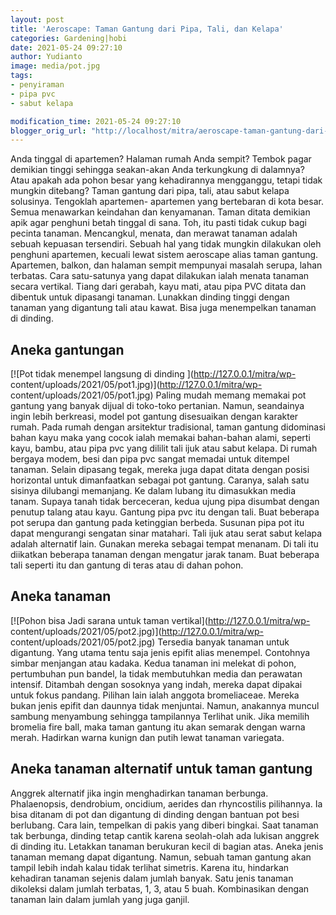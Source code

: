 ```yaml
---
layout: post
title: 'Aeroscape: Taman Gantung dari Pipa, Tali, dan Kelapa'
categories: Gardening|hobi
date: 2021-05-24 09:27:10
author: Yudianto
image: media/pot.jpg
tags:
- penyiraman
- pipa pvc
- sabut kelapa

modification_time: 2021-05-24 09:27:10
blogger_orig_url: "http://localhost/mitra/aeroscape-taman-gantung-dari-pipa.html"
---
```


Anda tinggal di apartemen? Halaman rumah Anda sempit? Tembok pagar demikian
tinggi sehingga seakan-akan Anda terkungkung di dalamnya? Atau apakah ada
pohon besar yang kehadirannya mengganggu, tetapi tidak mungkin ditebang? Taman
gantung dari pipa, tali, atau sabut kelapa solusinya. Tengoklah apartemen-
apartemen yang bertebaran di kota besar. Semua menawarkan keindahan dan
kenyamanan. Taman ditata demikian apik agar penghuni betah tinggal di sana.
Toh, itu pasti tidak cukup bagi pecinta tanaman. Mencangkul, menata, dan
merawat tanaman adalah sebuah kepuasan tersendiri. Sebuah hal yang tidak
mungkin dilakukan oleh penghuni apartemen, kecuali lewat sistem aeroscape
alias taman gantung. Apartemen, balkon, dan halaman sempit mempunyai masalah
serupa, lahan terbatas. Cara satu-satunya yang dapat dilakukan ialah menata
tanaman secara vertikal. Tiang dari gerabah, kayu mati, atau pipa PVC ditata
dan dibentuk untuk dipasangi tanaman. Lunakkan dinding tinggi dengan tanaman
yang digantung tali atau kawat. Bisa juga menempelkan tanaman di dinding.

## Aneka gantungan

[![Pot tidak menempel langsung di dinding ](http://127.0.0.1/mitra/wp-
content/uploads/2021/05/pot1.jpg)](http://127.0.0.1/mitra/wp-
content/uploads/2021/05/pot1.jpg) Paling mudah memang memakai pot gantung yang
banyak dijual di toko-toko pertanian. Namun, seandainya ingin lebih berkreasi,
model pot gantung disesuaikan dengan karakter rumah. Pada rumah dengan
arsitektur tradisional, taman gantung didominasi bahan kayu maka yang cocok
ialah memakai bahan-bahan alami, seperti kayu, bambu, atau pipa pvc yang
dililit tali ijuk atau sabut kelapa. Di rumah bergaya modem, besi dan pipa pvc
sangat memadai untuk ditempel tanaman. Selain dipasang tegak, mereka juga
dapat ditata dengan posisi horizontal untuk dimanfaatkan sebagai pot gantung.
Caranya, salah satu sisinya dilubangi memanjang. Ke dalam lubang itu
dimasukkan media tanam. Supaya tanah tidak berceceran, kedua ujung pipa
disumbat dengan penutup talang atau kayu. Gantung pipa pvc itu dengan tali.
Buat beberapa pot serupa dan gantung pada ketinggian berbeda. Susunan pipa pot
itu dapat mengurangi sengatan sinar matahari. Tali ijuk atau serat sabut
kelapa adalah alternatif lain. Gunakan mereka sebagai tempat menanam. Di tali
itu diikatkan beberapa tanaman dengan mengatur jarak tanam. Buat beberapa tali
seperti itu dan gantung di teras atau di dahan pohon.

## Aneka tanaman

[![Pohon bisa Jadi sarana untuk taman vertikal](http://127.0.0.1/mitra/wp-
content/uploads/2021/05/pot2.jpg)](http://127.0.0.1/mitra/wp-
content/uploads/2021/05/pot2.jpg) Tersedia banyak tanaman untuk digantung.
Yang utama tentu saja jenis epifit alias menempel. Contohnya simbar menjangan
atau kadaka. Kedua tanaman ini melekat di pohon, pertumbuhan pun bandel, la
tidak membutuhkan media dan perawatan intensif. Ditambah dengan sosoknya yang
indah, mereka dapat dipakai untuk fokus pandang. Pilihan lain ialah anggota
bromeliaceae. Mereka bukan jenis epifit dan daunnya tidak menjuntai. Namun,
anakannya muncul sambung menyambung sehingga tampilannya Terlihat unik. Jika
memilih bromelia fire ball, maka taman gantung itu akan semarak dengan warna
merah. Hadirkan warna kunign dan putih lewat tanaman variegata.

## Aneka tanaman alternatif untuk taman gantung

Anggrek alternatif jika ingin menghadirkan tanaman berbunga. Phalaenopsis,
dendrobium, oncidium, aerides dan rhyncostilis pilihannya. Ia bisa ditanam di
pot dan digantung di dinding dengan bantuan pot besi berlubang. Cara lain,
tempelkan di pakis yang diberi bingkai. Saat tanaman tak berbunga, dinding
tetap cantik karena seolah-olah ada lukisan anggrek di dinding itu. Letakkan
tanaman berukuran kecil di bagian atas. Aneka jenis tanaman memang dapat
digantung. Namun, sebuah taman gantung akan tampil lebih indah kalau tidak
terlihat simetris. Karena itu, hindarkan kehadiran tanaman sejenis dalam
jumlah banyak. Satu jenis tanaman dikoleksi dalam jumlah terbatas, 1, 3, atau
5 buah. Kombinasikan dengan tanaman lain dalam jumlah yang juga ganjil.


